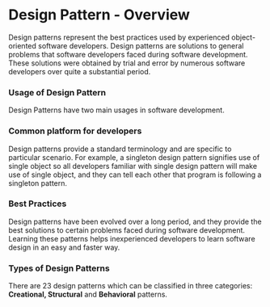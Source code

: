 # Design Pattern - Overview
Design patterns represent the best practices used by experienced object-oriented software developers.
Design patterns are solutions to general problems that software developers faced during software development.
These solutions were obtained by trial and error by numerous software developers over quite a substantial period.

### Usage of Design Pattern
Design Patterns have two main usages in software development.

### Common platform for developers
Design patterns provide a standard terminology and are specific to particular scenario.
For example, a singleton design pattern signifies use of single object so all developers familiar with single
design pattern will make use of single object, and they can tell each other that program is following a singleton
pattern.

### Best Practices
Design patterns have been evolved over a long period, and they provide the best solutions to certain problems faced
during software development. Learning these patterns helps inexperienced developers to learn software design in an easy
and faster way.

### Types of Design Patterns
There are 23 design patterns which can be classified in three categories: **Creational, Structural** and **Behavioral** patterns.
